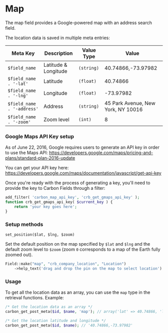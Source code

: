 # Map

The map field provides a Google-powered map with an address search field.

The location data is saved in multiple meta entries:

| Meta Key	                 | Description          | Value Type   | Value                              |
| -------------------------- | -------------------- | ------------ | ---------------------------------- |
| `$field_name`              | Latitude & Longitude | `(string)`   | 40.74866,-73.97982                 |
| `$field_name . '-lat'`     | Latitude             | `(float)`    | 40.74866                           |
| `$field_name . '-lng'`     | Longitude            | `(float)`    | -73.97982                          |
| `$field_name . '-address'` | Address              | `(string)`   | 45 Park Avenue, New York, NY 10016 |
| `$field_name . '-zoom'`    | Zoom level           | `(int)`      | 8                                  |

### Google Maps API Key setup

As of June 22, 2016, Google requires users to generate an API key in order to use the Maps API: <https://developers.google.com/maps/pricing-and-plans/standard-plan-2016-update>

You can get your API key here: https://developers.google.com/maps/documentation/javascript/get-api-key

Once you're ready with the process of generating a key, you'll need to provide the key to Carbon Fields through a filter:
```php
add_filter( 'carbon_map_api_key', 'crb_get_gmaps_api_key' );
function crb_get_gmaps_api_key( $current_key ) {
	return 'your key goes here';
}
```


### Setup methods

`set_position($lat, $lng, $zoom)`

Set the default position on the map specified by `$lat` and `$lng` and the default zoom level to `$zoom` (zoom `0` corresponds to a map of the Earth fully zoomed out).

```php
Field::make("map", "crb_company_location", "Location")
	->help_text('drag and drop the pin on the map to select location')
```

### Usage

To get all the location data as an array, you can use the `map` type in the retrieval functions. Example:

```php
/* Get the location data as an array */
carbon_get_post_meta($id, $name, 'map'); // array('lat' => 40.74866, 'lng' => -73.97982, 'address' => '45 Park Avenue,  New York, NY 10016', 'zoom' => 8)

/* Get the location latitude and longitude */
carbon_get_post_meta($id, $name); // '40.74866,-73.97982'
```
